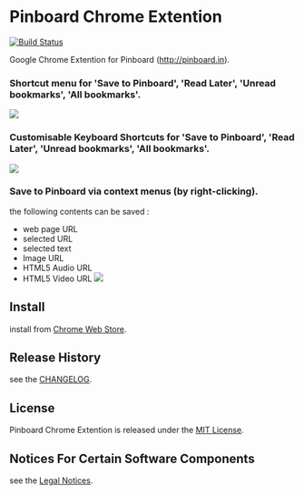 # Pinboard Chrome Extention

[![Build Status](https://travis-ci.org/yasuyk/Pinboard-Chrome-Extension.png)](https://travis-ci.org/yasuyk/Pinboard-Chrome-Extension)

Google Chrome Extention for Pinboard (http://pinboard.in).

### Shortcut menu for 'Save to Pinboard', 'Read Later', 'Unread bookmarks', 'All bookmarks'.
![](https://github.com/yasuyk/Pinboard-Chrome-Extension/raw/master/sample/png/screen_capture_01.png)

### Customisable Keyboard Shortcuts for 'Save to Pinboard', 'Read Later', 'Unread bookmarks', 'All bookmarks'.
![](https://github.com/yasuyk/Pinboard-Chrome-Extension/raw/master/sample/png/screen_capture_02.png)

### Save to Pinboard via context menus (by right-clicking).

the following contents can be saved :

   - web page URL
   - selected URL
   - selected text
   - Image URL
   - HTML5 Audio URL
   - HTML5 Video URL
![](https://github.com/yasuyk/Pinboard-Chrome-Extension/raw/master/sample/png/screen_capture_03.png)


## Install

install from [Chrome Web Store][web store].

[web store]: https://chrome.google.com/webstore/detail/pinboard/ghhlbnkkachmkhdfkfkoagcngfbnhgaf


## Release History

see the [CHANGELOG][changelog].

[changelog]: https://github.com/yasuyk/Pinboard-Chrome-Extension/blob/master/CHANGELOG.md


## License

Pinboard Chrome Extention is released under the [MIT License][license].

[license]: https://github.com/yasuyk/Pinboard-Chrome-Extension/blob/master/LICENSE


## Notices For Certain Software Components

see the [Legal Notices][legalnotices].

[legalnotices]:
https://github.com/yasuyk/Pinboard-Chrome-Extension/blob/master/LegalNotices.md
